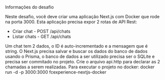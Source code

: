 Informações do desafio

Neste desafio, você deve criar uma aplicação Next.js com Docker que rode na porta 3000.
Esta aplicação precisa expor 2 rotas de API Rest:

- Criar chat - POST /api/chats
- Listar chats - GET /api/chats

Um chat tem 2 dados, o ID é auto-incrementado e a mensagem que é string.
O Next.js precisa salvar e buscar os dados do banco de dados usando o Prisma, o banco de dados a ser utilizado precisa ser o SQLite e precisa ser commitado no projeto.
Crie o arquivo api.http para declarar as 2 chamadas a serem realizadas.
Para executar o projeto no docker: docker run -d -p 3000:3000 fcexperience-nextjs-docker